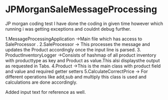 # JPMorganSaleMessageProcessing
JP morgan coding test 
I have done the coding in given time however which running i was getting exceptions and couldnt debug further.

1.MessageProcessingApplication ->Main file which has access to SaleProcessor .
2.SaleProcessor -> This processes the message and updates the Product accordingly once the input line is parsed.
3. ProductInventoryLogger ->Consists of hashmap of all product inventory with producttype as key and Product as value.This alsi displaysthe output as requested in Tabs.
4.Product ->This is the main class with product field and value and required getter setters
5.CalculateCorrectPrice -> For different operations like add,sub and multiply this class is used and calculations are done accordingly.

Added input text for reference as well.

